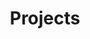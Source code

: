 ---
title: Projects
summary: My courses
type: landing

cascade:
  - _target:
      kind: page
    params:
      show_breadcrumb: true

sections:
  - block: collection
    id: projects
    content:
      title: Projects
      filters:
        folders:
          - projects
    design:
      view: article-grid
      columns: 2
---